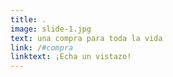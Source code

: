 ```yaml
---
title: .
image: slide-1.jpg
text: una compra para toda la vida
link: /#compra
linktext: ¡Echa un vistazo!
---
```


